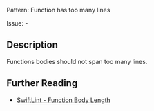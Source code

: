 Pattern: Function has too many lines

Issue: -

## Description

Functions bodies should not span too many lines.

## Further Reading

* [SwiftLint - Function Body Length](https://github.com/realm/SwiftLint/blob/master/Rules.md#function-body-length)